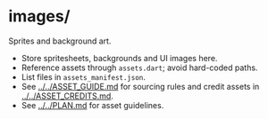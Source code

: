 # images/

Sprites and background art.

- Store spritesheets, backgrounds and UI images here.
- Reference assets through `assets.dart`; avoid hard-coded paths.
- List files in `assets_manifest.json`.
- See [../../ASSET_GUIDE.md](../../ASSET_GUIDE.md) for sourcing rules and
  credit assets in [../../ASSET_CREDITS.md](../../ASSET_CREDITS.md).
- See [../../PLAN.md](../../PLAN.md) for asset guidelines.
